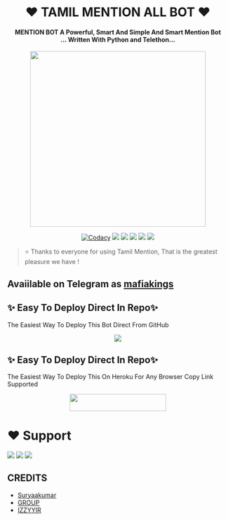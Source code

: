 <h1 align="center"><b>❤️ TAMIL MENTION ALL BOT ❤️</b></h1>

<h4 align="center">MENTION BOT A Powerful, Smart And Simple And Smart Mention Bot <br> ... Written With Python and Telethon...</h4>

<p align="center"><a href="https://t.me/Dr_Asad_Ali"><img src="https://telegra.ph/file/5ece62fb5d7f096c05099.jpg" width="400"></a></p>

<p align="center">
    <a href="https://app.codacy.com/manual/jankarikiduniya/MentionBot/dashboard"> <img src="https://img.shields.io/codacy/grade/4d58f2a402b54aed8a7d95f7add45a81?color=brightgreen&logo=codacy&logoColor=green&style=for-the-badge" alt="Codacy" /></a>
    <a href="https://github.com/jankarikiduniya/MentionBot"> <img src="https://img.shields.io/github/repo-size/jankarikiduniya/MentionBot?color=orange&logo=github&logoColor=green&style=for-the-badge" /></a>
    <a href="https://github.com/jankarikiduniya/MentionBot/commits/prince"> <img src="https://img.shields.io/github/last-commit/jankarikiduniya/MentionBot?color=brown&logo=github&logoColor=green&style=for-the-badge" /></a>
    <a href="https://github.com/jankarikiduniya/MentionBot/issues"> <img src="https://img.shields.io/github/issues/jankarikiduniya/MentionBot?color=blueviolet&logo=github&logoColor=green&style=for-the-badge" /></a>
    <a href="https://github.com/jankarikiduniya/MentionBot/network/members"> <img src="https://img.shields.io/github/forks/jankarikiduniya/MentionBot?color=red&logo=github&logoColor=green&style=for-the-badge" /></a>  
    <a href="https://pypi.org/project/Telethon/"> <img src="https://img.shields.io/pypi/v/telethon?color=yellow&label=telethon&logo=python&logoColor=green&style=for-the-badge" /></a>
</p>

> ⭐️ Thanks to everyone for using Tamil Mention, That is the greatest pleasure we have !

## Avaiilable on Telegram as [mafiakings](https://t.me/mafiaking_fed)

## ✨ Easy To Deploy Direct In Repo✨

The Easiest Way To Deploy This Bot Direct From GitHub

<p align="center"><a href="https://heroku.com/deploy"><img src="https://www.herokucdn.com/deploy/button.svg"></a>

## ✨ Easy To Deploy Direct In Repo✨

The Easiest Way To Deploy This On Heroku For Any Browser Copy Link Supported

<p align="center"><a href="https://heroku.com/deploy?template=https://github.com/stylishsuryaa/MentionBot"> <img src="https://img.shields.io/badge/Deploy%20To%20Heroku-black?style=for-the-badge&logo=heroku" width="220" height="38.45"/></a></p>
 
 
# ❤️ Support
<a href="https://t.me/AsadSupport"><img src="https://img.shields.io/badge/Join-Telegram%20Channel-red.svg?logo=Telegram"></a>
<a href="https://t.me/Shayri_Music_Lovers"><img src="https://img.shields.io/badge/Join-Telegram%20Group-blue.svg?logo=telegram"></a>
<a href="https://t.me/Give_Me_Heart"><img src="https://img.shields.io/badge/Give-Me%20Heart-blue.svg?logo=telegram"></a>


## CREDITS

- [Suryaakumar](https://t.me/Suryaakumar)
- [GROUP](https://t.me/mafia_kings_queens)
- [IZZYYIR](https://t.me/OWNER_OF_TJ)
